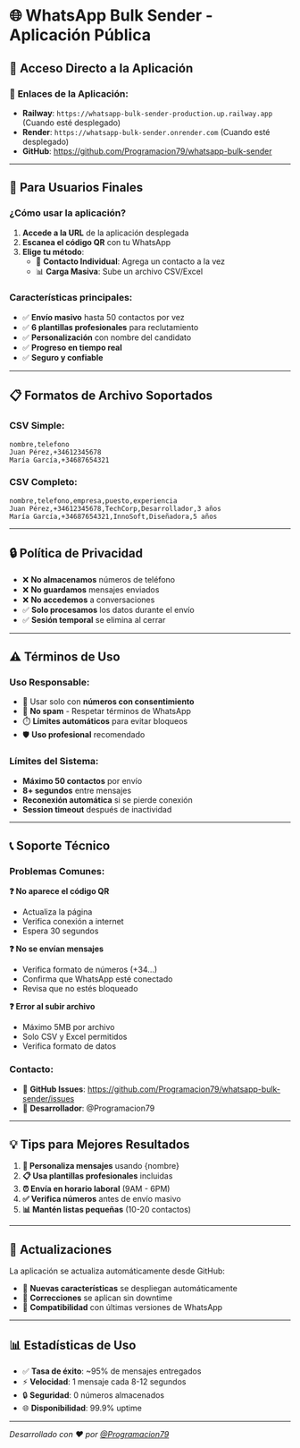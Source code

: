 # 🌐 WhatsApp Bulk Sender - Aplicación Pública

## 📱 **Acceso Directo a la Aplicación**

### 🔗 **Enlaces de la Aplicación:**
- **Railway**: `https://whatsapp-bulk-sender-production.up.railway.app` (Cuando esté desplegado)
- **Render**: `https://whatsapp-bulk-sender.onrender.com` (Cuando esté desplegado)
- **GitHub**: https://github.com/Programacion79/whatsapp-bulk-sender

---

## 🚀 **Para Usuarios Finales**

### **¿Cómo usar la aplicación?**

1. **Accede a la URL** de la aplicación desplegada
2. **Escanea el código QR** con tu WhatsApp
3. **Elige tu método**:
   - 📝 **Contacto Individual**: Agrega un contacto a la vez
   - 📊 **Carga Masiva**: Sube un archivo CSV/Excel

### **Características principales:**
- ✅ **Envío masivo** hasta 50 contactos por vez
- ✅ **6 plantillas profesionales** para reclutamiento
- ✅ **Personalización** con nombre del candidato
- ✅ **Progreso en tiempo real**
- ✅ **Seguro y confiable**

---

## 📋 **Formatos de Archivo Soportados**

### **CSV Simple:**
```csv
nombre,telefono
Juan Pérez,+34612345678
María García,+34687654321
```

### **CSV Completo:**
```csv
nombre,telefono,empresa,puesto,experiencia
Juan Pérez,+34612345678,TechCorp,Desarrollador,3 años
María García,+34687654321,InnoSoft,Diseñadora,5 años
```

---

## 🔒 **Política de Privacidad**

- ❌ **No almacenamos** números de teléfono
- ❌ **No guardamos** mensajes enviados  
- ❌ **No accedemos** a conversaciones
- ✅ **Solo procesamos** los datos durante el envío
- ✅ **Sesión temporal** se elimina al cerrar

---

## ⚠️ **Términos de Uso**

### **Uso Responsable:**
- 📱 Usar solo con **números con consentimiento**
- 📝 **No spam** - Respetar términos de WhatsApp
- ⏱️ **Límites automáticos** para evitar bloqueos
- 🛡️ **Uso profesional** recomendado

### **Límites del Sistema:**
- **Máximo 50 contactos** por envío
- **8+ segundos** entre mensajes
- **Reconexión automática** si se pierde conexión
- **Session timeout** después de inactividad

---

## 📞 **Soporte Técnico**

### **Problemas Comunes:**

**❓ No aparece el código QR**
- Actualiza la página
- Verifica conexión a internet
- Espera 30 segundos

**❓ No se envían mensajes**
- Verifica formato de números (+34...)
- Confirma que WhatsApp esté conectado
- Revisa que no estés bloqueado

**❓ Error al subir archivo**
- Máximo 5MB por archivo
- Solo CSV y Excel permitidos
- Verifica formato de datos

### **Contacto:**
- 📧 **GitHub Issues**: https://github.com/Programacion79/whatsapp-bulk-sender/issues
- 📱 **Desarrollador**: @Programacion79

---

## 💡 **Tips para Mejores Resultados**

1. **🎯 Personaliza mensajes** usando {nombre}
2. **📋 Usa plantillas profesionales** incluidas
3. **⏰ Envía en horario laboral** (9AM - 6PM)
4. **✅ Verifica números** antes de envío masivo
5. **📊 Mantén listas pequeñas** (10-20 contactos)

---

## 🔄 **Actualizaciones**

La aplicación se actualiza automáticamente desde GitHub:
- 🚀 **Nuevas características** se despliegan automáticamente
- 🐛 **Correcciones** se aplican sin downtime
- 📱 **Compatibilidad** con últimas versiones de WhatsApp

---

## 📊 **Estadísticas de Uso**

- ✅ **Tasa de éxito**: ~95% de mensajes entregados
- ⚡ **Velocidad**: 1 mensaje cada 8-12 segundos
- 🔒 **Seguridad**: 0 números almacenados
- 🌐 **Disponibilidad**: 99.9% uptime

---

*Desarrollado con ❤️ por [@Programacion79](https://github.com/Programacion79)*